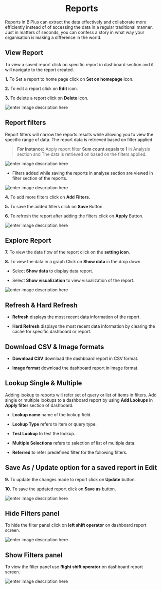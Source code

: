 <center><h1> Reports</h1></center>

 Reports in BiPlus can extract the data effectively and collaborate more efficiently instead of of accessing the data in a regular traditional manner. Just in matters of seconds, you can confess a story in what way your organisation is making a difference in the world.

## View Report

To view a saved report click on specific report in dashboard section and it will navigate to the report created.

**1.**  To Set a report to home page  click on **Set on homepage** icon.

**2.** To edit a report click on **Edit** icon.

**3.**  To delete a report click on **Delete** icon.

![enter image description here](https://raw.githubusercontent.com/sv18042016/fp1/a617b3ae958c069a99a9a91df6097bda5762d6aa/images/savwe.png)


## Report filters

Report filters will narrow the reports results while allowing you to view the specific range of data. The report data is retrieved based on filter applied.
 
 > **For Instance:**
Apply report filter **Sum count equals to 1** in Analysis section and The data is retrieved on based on the filters applied.

![enter image description here](https://raw.githubusercontent.com/sv18042016/fp1/b852b51ab2d28891914aab1c0a1efd355c252a19/images/globalfil_overide_report.png)


- Filters added while saving the reports in analyse section are viewed in filter section of the reports.

![enter image description here](https://raw.githubusercontent.com/sv18042016/fp1/15dfd1a4df8f469f6e02424c1f2e25d399f3f979/images/global_filter_visu.png)

**4.** To add more filters click on **Add Filters.**
 
**5.**  To save the added filters click on **Save** Button.

**6.** To refresh the report after adding the filters click on **Apply** Button.

![enter image description here](https://raw.githubusercontent.com/sv18042016/fp1/fd894359eff6fd19d2d9d7d8a210c0e2c7c515e8/images/filter_reports.png)

## Explore Report

**7.** To view the data flow of the report click on the **setting icon**.

**8.** To view the data in a graph Click on **Show data** in the drop down.

   -  Select **Show data** to display data report.
   
   -  Select **Show visualization** to view visualization of the report.

![enter image description here](https://raw.githubusercontent.com/sv18042016/fp1/d52bc64c5ef2973d8b81e9a4f8925e0e50686102/images/show_data.png)

## Refresh & Hard Refresh

- **Refresh** displays the most recent data information of the report.

- **Hard Refresh**  displays the most recent data information by clearing the cache for specific dashboard or report.

## Download CSV & Image formats

- **Download CSV** download the dashboard report in CSV format.

- **Image format** download the dashboard report in image format.

## Lookup Single & Multiple
 
 Adding lookup to reports will refer set of query or list of items in filters. Add single or multiple lookups to a dashboard report by using **Add Lookups** in **Apply filter** section of dashboard.
 
- **Lookup name** name of the lookup field.

- **Lookup Type**  refers to item or query type.

- **Test Lookup** to test the lookup. 

- **Multiple Selections** refers to selection of list of multiple data.

- **Referred** to refer predefined filter for the following filters.

## Save As / Update option for a saved report in Edit

**9.**  To update the changes made to report click on **Update** button.

**10.**  To save the updated report click on **Save as** button.

![enter image description here](https://raw.githubusercontent.com/sv18042016/fp1/ec5304fcf5a159a2da18bfa3ac9681b06328b291/images/update_report2.png)

## Hide Filters panel

To hide the filter panel click on **left shift operator** on dashboard report screen.

![enter image description here](https://raw.githubusercontent.com/sv18042016/fp1/4379d0e2c52695f2ccdd41e99e118daeb6237113/images/hide_filter.png)

## Show Filters panel

 To view the filter panel use **Right shift operator** on dashboard report screen.

![enter image description here](https://raw.githubusercontent.com/sv18042016/fp1/cecc3454dfca83ec1a68e4fe46c0476a8db61154/images/display%20filter%20panel.png)
<!--stackedit_data:
eyJoaXN0b3J5IjpbMTA2MDQyNDUzNSw5MDA2NDI4MzBdfQ==
-->
<!--stackedit_data:
eyJoaXN0b3J5IjpbLTE3NzE5OTQwMDYsMTczMDk3OTc5OCwtMT
I1Njk3NDQxMV19
-->